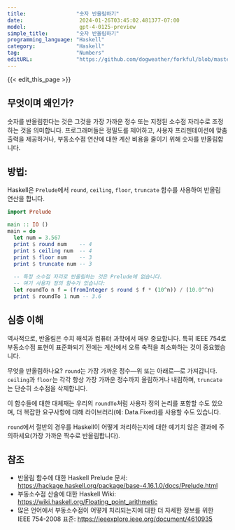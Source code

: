 ```yaml
---
title:                "숫자 반올림하기"
date:                  2024-01-26T03:45:02.481377-07:00
model:                 gpt-4-0125-preview
simple_title:         "숫자 반올림하기"
programming_language: "Haskell"
category:             "Haskell"
tag:                  "Numbers"
editURL:              "https://github.com/dogweather/forkful/blob/master/content/ko/haskell/rounding-numbers.md"
---
```


{{< edit_this_page >}}

## 무엇이며 왜인가?

숫자를 반올림한다는 것은 그것을 가장 가까운 정수 또는 지정된 소수점 자리수로 조정하는 것을 의미합니다. 프로그래머들은 정밀도를 제어하고, 사용자 프리젠테이션에 맞춤 출력을 제공하거나, 부동소수점 연산에 대한 계산 비용을 줄이기 위해 숫자를 반올림합니다.

## 방법:

Haskell은 `Prelude`에서 `round`, `ceiling`, `floor`, `truncate` 함수를 사용하여 반올림 연산을 합니다.

```haskell
import Prelude

main :: IO ()
main = do
  let num = 3.567
  print $ round num    -- 4
  print $ ceiling num  -- 4
  print $ floor num    -- 3
  print $ truncate num -- 3
  
  -- 특정 소수점 자리로 반올림하는 것은 Prelude에 없습니다.
  -- 여기 사용자 정의 함수가 있습니다:
  let roundTo n f = (fromInteger $ round $ f * (10^n)) / (10.0^^n)
  print $ roundTo 1 num -- 3.6
```

## 심층 이해

역사적으로, 반올림은 수치 해석과 컴퓨터 과학에서 매우 중요합니다. 특히 IEEE 754로 부동소수점 표현이 표준화되기 전에는 계산에서 오류 축적을 최소화하는 것이 중요했습니다.

무엇을 반올림하나요? `round`는 가장 가까운 정수—위 또는 아래로—로 가져갑니다. `ceiling`과 `floor`는 각각 항상 가장 가까운 정수까지 올림하거나 내림하며, `truncate`는 단순히 소수점을 삭제합니다.

이 함수들에 대한 대체재는 우리의 `roundTo`처럼 사용자 정의 논리를 포함할 수도 있으며, 더 복잡한 요구사항에 대해 라이브러리(예: Data.Fixed)를 사용할 수도 있습니다.

`round`에서 절반의 경우를 Haskell이 어떻게 처리하는지에 대한 예기치 않은 결과에 주의하세요(가장 가까운 짝수로 반올림합니다).

## 참조

- 반올림 함수에 대한 Haskell Prelude 문서: https://hackage.haskell.org/package/base-4.16.1.0/docs/Prelude.html
- 부동소수점 산술에 대한 Haskell Wiki: https://wiki.haskell.org/Floating_point_arithmetic
- 많은 언어에서 부동소수점이 어떻게 처리되는지에 대한 더 자세한 정보를 위한 IEEE 754-2008 표준: https://ieeexplore.ieee.org/document/4610935
